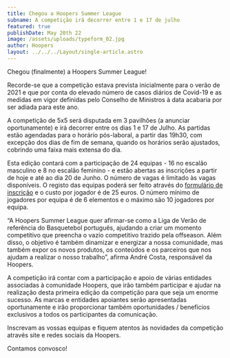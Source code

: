 ```yaml
---
title: Chegou a Hoopers Summer League
subname: A competição irá decorrer entre 1 e 17 de julho
featured: true
publishDate: May 20th 22
image: /assets/uploads/typeform_02.jpg
author: Hoopers
layout: ../../../Layout/single-article.astro
---
```

<!--StartFragment-->

Chegou (finalmente) a Hoopers Summer League!



Recorde-se que a competição estava prevista inicialmente para o verão de 2021 e que por conta do elevado número de casos diários de Covid-19 e as medidas em vigor definidas pelo Conselho de Ministros à data acabaria por ser adiada para este ano.



A competição de 5x5 será disputada em 3 pavilhões (a anunciar oportunamente) e irá decorrer entre os dias 1 e 17 de Julho. As partidas estão agendadas para o horário pós-laboral, a partir das 19h30, com excepção dos dias de fim de semana, quando os horários serão ajustados, cobrindo uma faixa mais extensa do dia. 



Esta edição contará com a participação de 24 equipas - 16 no escalão masculino e 8 no escalão feminino - e estão abertas as inscrições a partir de hoje e até ao dia 20 de Junho. O número de vagas é limitado às vagas disponíveis. O registo das equipas poderá ser feito através do [formulário de inscrição](https://form.typeform.com/to/NTWY2KVm) e o custo por jogador é de 25 euros. O número mínimo de jogadores por equipa é de 6 elementos e o máximo são 10 jogadores por equipa.



“A Hoopers Summer League quer afirmar-se como a Liga de Verão de referência do Basquetebol português, ajudando a criar um momento competitivo que preencha o vazio competitivo trazido pela offseason. Além disso, o objetivo é também dinamizar e energizar a nossa comunidade, mas também expor os novos produtos, os conteúdos e os parceiros que nos ajudam a realizar o nosso trabalho”, afirma André Costa, responsável da Hoopers.



A competição irá contar com a participação e apoio de várias entidades associadas à comunidade Hoopers, que irão também participar e ajudar na realização desta primeira edição da competição para que seja um enorme sucesso. As marcas e entidades apoiantes serão apresentadas oportunamente e irão proporcionar também oportunidades / benefícios exclusivos a todos os participantes da comunicação.



Inscrevam as vossas equipas e fiquem atentos às novidades da competição através site e redes sociais da Hoopers.



Contamos convosco!



<!--EndFragment-->